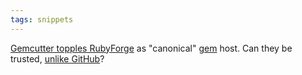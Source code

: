 ```yaml
---
tags: snippets
---
```


[Gemcutter topples RubyForge](http://www.rubyinside.com/gemcutter-is-the-new-official-default-rubygem-host-2659.html) as "canonical" [gem](/wiki/gem) host. Can they be trusted, [unlike GitHub](/twitter/179)?
